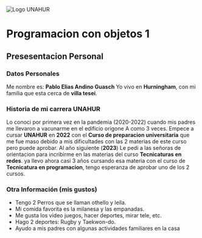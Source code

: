 ![Logo UNAHUR](./UNAHUR.png)

# Programacion con objetos 1
## Presesentacion Personal

### Datos Personales
Me nombre es: **Pablo Elias Andino Guasch**
Yo vivo en **Hurningham**, con mi familia que esta cerca de **villa tesei**.

### Historia de mi carrera UNAHUR
Lo conoci por primera vez en la pandemia (2020-2022) cuando mis padres me llevaron a vacunarme en el edificio origone A como 3 veces.
Empece a cursar **UNAHUR** en **2022** con el **Curso de preparacion universitaria** que me fue maso debido a mis dificultades con las 2 materias de este curso pero puede aprobar.
Al año siguiente (**2023**) Le pedi a las señoras de orientacion para incribirme en las materias del curso **Tecnicaturas en redes**. ya llevo ahora casi 3 años cursando esa materia con el curso de **Tecnicatura en programacion**, tengo esperanza de aprobar uno de los 2 cursos.

### Otra Información (mis gustos)
- Tengo 2 Perros que se llaman othello y leila.
- Mi comida favorita es la milanesa y las empanadas.
- Me gusta los video juegos, hacer deportes, mirar tele, etc.
- Hago 2 deportes: Rugby y Taekwon-do.
- Ayudo a mis padres con algunas actividades familiares en la casa
